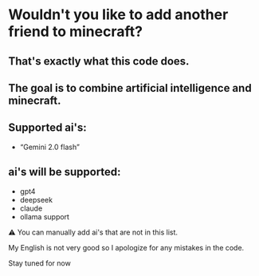 # Wouldn't you like to add another friend to minecraft?
## That's exactly what this code does.

## The goal is to combine artificial intelligence and minecraft.

## Supported ai's:
- “Gemini 2.0 flash”

## ai's will be supported:
- gpt4
- deepseek
- claude
- ollama support

⚠️ You can manually add ai's that are not in this list.

My English is not very good so I apologize for any mistakes in the code.

Stay tuned for now
